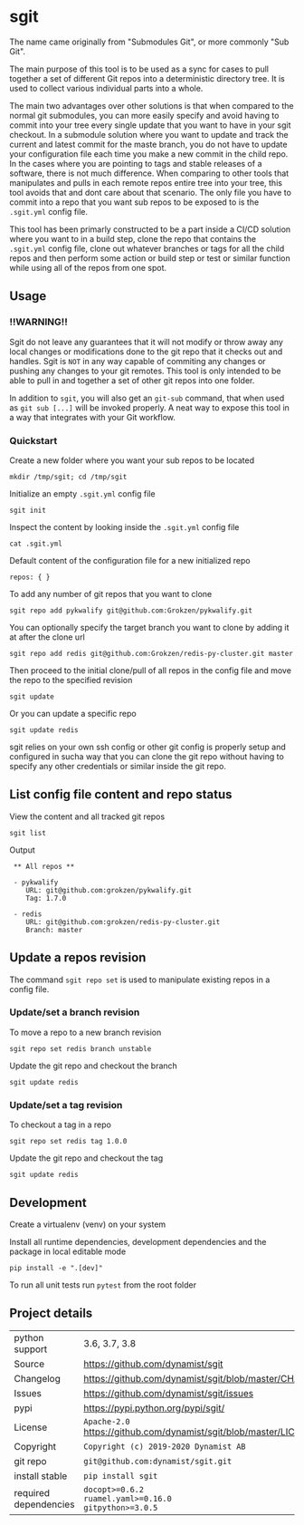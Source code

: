 # sgit

The name came originally from "Submodules Git", or more commonly "Sub Git".

The main purpose of this tool is to be used as a sync for cases to pull together a set of different Git repos into a deterministic directory tree. It is used to collect various individual parts into a whole.

The main two advantages over other solutions is that when compared to the normal git submodules, you can more easily specify and avoid having to commit into your tree every single update that you want to have in your sgit checkout. In a submodule solution where you want to update and track the current and latest commit for the maste branch, you do not have to update your configuration file each time you make a new commit in the child repo. In the cases where you are pointing to tags and stable releases of a software, there is not much difference. When comparing to other tools that manipulates and pulls in each remote repos entire tree into your tree, this tool avoids that and dont care about that scenario. The only file you have to commit into a repo that you want sub repos to be exposed to is the `.sgit.yml` config file.

This tool has been primarly constructed to be a part inside a CI/CD solution where you want to in a build step, clone the repo that contains the `.sgit.yml` config file, clone out whatever branches or tags for all the child repos and then perform some action or build step or test or similar function while using all of the repos from one spot.


## Usage

### !!WARNING!!

Sgit do not leave any guarantees that it will not modify or throw away any local changes or modifications done to the git repo that it checks out and handles. Sgit is `NOT` in any way capable of commiting any changes or pushing any changes to your git remotes. This tool is only intended to be able to pull in and together a set of other git repos into one folder.

In addition to `sgit`, you will also get an `git-sub` command, that when used as `git sub [...]` will be invoked properly. A neat way to expose this tool in a way that integrates with your Git workflow.

### Quickstart

Create a new folder where you want your sub repos to be located

```
mkdir /tmp/sgit; cd /tmp/sgit
```

Initialize an empty `.sgit.yml` config file

```
sgit init
```

Inspect the content by looking inside the `.sgit.yml` config file

```
cat .sgit.yml
```

Default content of the configuration file for a new initialized repo

```
repos: { }
```

To add any number of git repos that you want to clone

```
sgit repo add pykwalify git@github.com:Grokzen/pykwalify.git
```

You can optionally specify the target branch you want to clone by adding it at after the clone url

```
sgit repo add redis git@github.com:Grokzen/redis-py-cluster.git master
```

Then proceed to the initial clone/pull of all repos in the config file and move the repo to the specified revision

```
sgit update
```

Or you can update a specific repo

```
sgit update redis
```

sgit relies on your own ssh config or other git config is properly setup and configured in sucha way that you can clone the git repo without having to specify any other credentials or similar inside the git repo.


## List config file content and repo status

View the content and all tracked git repos

```
sgit list
```

Output

```
 ** All repos **

 - pykwalify
    URL: git@github.com:grokzen/pykwalify.git
    Tag: 1.7.0

 - redis
    URL: git@github.com:grokzen/redis-py-cluster.git
    Branch: master
```


## Update a repos revision

The command `sgit repo set` is used to manipulate existing repos in a config file.


### Update/set a branch revision

To move a repo to a new branch revision

```
sgit repo set redis branch unstable
```

Update the git repo and checkout the branch

```
sgit update redis
```

### Update/set a tag revision

To checkout a tag in a repo

```
sgit repo set redis tag 1.0.0
```

Update the git repo and checkout the tag

```
sgit update redis
```

## Development

Create a virtualenv (venv) on your system

Install all runtime dependencies, development dependencies and the package in local editable mode

```
pip install -e ".[dev]"
```

To run all unit tests run `pytest` from the root folder


## Project details

|   |   |
|---|---|
| python support         | 3.6, 3.7, 3.8 |
| Source                 | https://github.com/dynamist/sgit |
| Changelog              | https://github.com/dynamist/sgit/blob/master/CHANGELOG.md |
| Issues                 | https://github.com/dynamist/sgit/issues |
| pypi                   | https://pypi.python.org/pypi/sgit/ |
| License                | `Apache-2.0` https://github.com/dynamist/sgit/blob/master/LICENSE |
| Copyright              | `Copyright (c) 2019-2020 Dynamist AB` |
| git repo               | `git@github.com:dynamist/sgit.git` |
| install stable         | `pip install sgit` |
| required dependencies  | `docopt>=0.6.2`<br> `ruamel.yaml>=0.16.0`<br> `gitpython>=3.0.5` |
